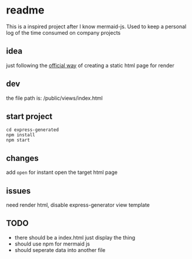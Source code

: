 # readme

This is a inspired project after I know mermaid-js. Used to keep a personal log of the time consumed on company projects

## idea

just following the [official way](http://mermaid-js.github.io/mermaid/#/usage) of creating a static html page for render

##  dev

the file path is: /public/views/index.html

## start project

```
cd express-generated
npm install 
npm start
```

## changes 

add `open` for instant open the target html page

## issues

need render html, disable express-generator view template 

## TODO


- there should be a index.html just display the thing
- should use npm for mermaid js
- should seperate data into another file
